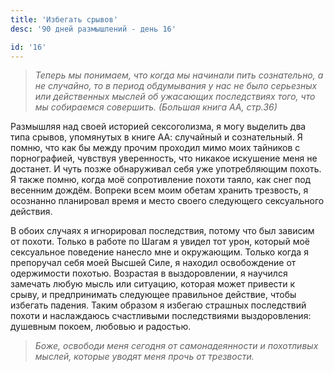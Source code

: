 ```yaml
---
title: 'Избегать срывов'
desc: '90 дней размышлений - день 16'

id: '16'
---
```


> _Теперь мы понимаем, что когда мы начинали пить сознательно, а не случайно,
> то в период обдумывания у нас не было серьезных или действенных мыслей об
> ужасающих последствиях того, что мы собираемся совершить. (Большая книга АА,
> стр.36)_

Размышляя над своей историей сексоголизма, я могу выделить два типа срывов,
упомянутых в книге АА: случайный и сознательный. Я помню, что как бы между
прочим проходил мимо моих тайников с порнографией, чувствуя уверенность, что
никакое искушение меня не достанет. И чуть позже обнаруживал себя уже
употребляющим похоть. Я также помню, когда моё сопротивление похоти таяло, как
снег под весенним дождём. Вопреки всем моим обетам хранить трезвость, я
осознанно планировал время и место своего следующего сексуального действия.

В обоих случаях я игнорировал последствия, потому что был зависим от похоти.
Только в работе по Шагам я увидел тот урон, который моё сексуальное поведение
нанесло мне и окружающим. Только когда я препоручал себя моей Высшей Силе, я
находил освобождение от одержимости похотью. Возрастая в выздоровлении, я
научился замечать любую мысль или ситуацию, которая может привести к срыву, и
предпринимать следующее правильное действие, чтобы избегать падения. Таким
образом я избегаю страшных последствий похоти и наслаждаюсь счастливыми
последствиями выздоровления: душевным покоем, любовью и радостью.

> _Боже, освободи меня сегодня от самонадеянности и похотливых мыслей, которые
> уводят меня прочь от трезвости._
